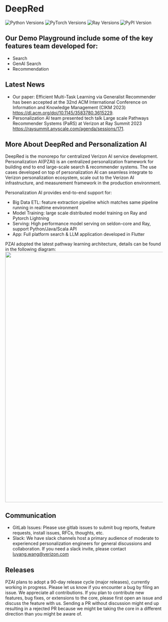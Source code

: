 # DeepRed

![Python Versions](https://img.shields.io/badge/python-3.6%7C3.7-brightgreen)
![PyTorch Versions](https://img.shields.io/badge/pytorch-1.10.0-brightgreen)
![Ray Versions](https://img.shields.io/badge/ray-1.13.0-brightgreen)
![PyPI Version](https://badge.fury.io/py/vz_recommender.svg)

## Our Demo Playground include some of the key features team developed for:
- Search
- GenAI Search
- Recommendation

## Latest News
- Our paper: Efficient Multi-Task Learning via Generalist Recommender has been accepted at the 32nd ACM International Conference on Information and Knowledge Management (CIKM 2023) https://dl.acm.org/doi/10.1145/3583780.3615229.
- Personalization AI team presented tech talk Large scale Pathways Recommender Systems (PaRS) at Verizon at Ray Summit 2023 https://raysummit.anyscale.com/agenda/sessions/171.

## More About DeepRed and Personalization AI
DeepRed is the monorepo for centralized Verizon AI service development.
Personalization AI(PZAI) is an centralized personalization framework for building end to end large-scale search & recommender systems. The use cases developed on top of personalization AI can seamless integrate to Verizon personalization ecosystem, scale out to the Verizon AI infrastructure, and measurement framework in the production environment.

Personalization AI provides end-to-end support for:
- Big Data ETL: feature extraction pipeline which matches same pipeline running in realtime environment
- Model Training: large scale distributed model training on Ray and Pytorch Lightning
- Serving: High performance model serving on seldon-core and Ray, support Python/Java/Scala API
- App: Full platform search & LLM application developed in Flutter

PZAI adopted the latest pathway learning architecture, details can be found in the following diagram:
<img src="./search_reco/product_ranking/VCG Forward - AID Initiatives.png" width="800" />


## Communication
* GitLab Issues: Please use gitlab issues to submit bug reports, feature requests, install issues, RFCs, thoughts, etc. 
* Slack: We have slack channels host a primary audience of moderate to experienced personalization engineers for general discussions and collaboration. If you need a slack invite, please contact luyang.wang@verizon.com

## Releases 
PZAI plans to adopt a 90-day release cycle (major releases), currently working in progress. Please let us know if you encounter a bug by filing an issue.
We appreciate all contributions. If you plan to contribute new features, bug fixes, or extensions to the core, please first open an issue and discuss the feature with us.
Sending a PR without discussion might end up resulting in a rejected PR because we might be taking the core in a different direction than you might be aware of.
